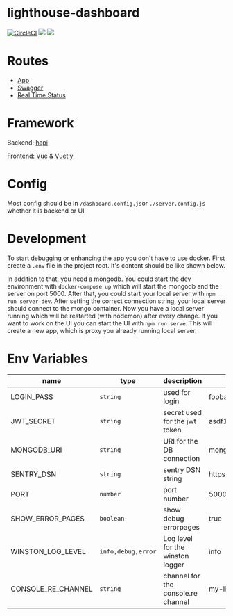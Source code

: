 
# lighthouse-dashboard
[![CircleCI](https://circleci.com/gh/dreipol/lighthouse-dashboard.svg?style=svg&circle-token=fa73435956cf491fcc4005ad5143e00ebf6871fa)](https://circleci.com/gh/dreipol/lighthouse-dashboard)
<a href="https://codeclimate.com/repos/5e130cad7a81c501b700c473/maintainability"><img src="https://api.codeclimate.com/v1/badges/d151a3e60f81d7afcb6b/maintainability" /></a>
<a href="https://codeclimate.com/repos/5e130cad7a81c501b700c473/test_coverage"><img src="https://api.codeclimate.com/v1/badges/d151a3e60f81d7afcb6b/test_coverage" /></a>


# Routes
- [App](http://0.0.0.0:4000)
- [Swagger](http://0.0.0.0:4000/documentation)
- [Real Time Status ](http://0.0.0.0:4000/status)

# Framework
Backend: [hapi](https://hapi.dev/)

Frontend: [Vue](https://vuejs.org/) & [Vuetiy](https://vuetifyjs.com/en/)

# Config
Most config should be in `/dashboard.config.js`or `./server.config.js` whether it is backend or UI

# Development
To start debugging or enhancing the app you don't have to use docker.
First create a `.env` file in the project root.
It's content should be like shown below.

In addition to that, you need a mongodb. You could start the dev environment with `docker-compose up`
which will start the mongodb and the server on port 5000. After that, you could start your local server with 
`npm run server-dev`. After setting the correct connection string, your local server should connect to the mongo container.
Now you have a local server running which will be restarted (with nodemon) after every change.
If you want to work on the UI you can start the UI with  `npm run serve`. This will create a new app, which is proxy you
already running local server.

# Env Variables

name | type | description | example
---|---|---|---
LOGIN_PASS | `string` | used for login | foobar
JWT_SECRET | `string` | secret used for the jwt token | asdf123 
MONGODB_URI | `string` | URI for the DB connection | mongodb://admin:admin@database:27017/auditreports
SENTRY_DSN | `string` | sentry DSN string | https://776d9de9782447ae87ffbcc03d24f6ad@sentry.io/1890421
PORT | `number` | port number| 5000
SHOW_ERROR_PAGES | `boolean` | show debug errorpages | true
WINSTON_LOG_LEVEL | `info,debug,error` | Log level for the winston logger | info
CONSOLE_RE_CHANNEL | `string` | channel for the console.re channel | my-lighthouse
